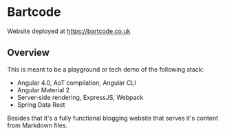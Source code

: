 Bartcode
========

Website deployed at https://bartcode.co.uk

Overview
--------

This is meant to be a playground or tech demo of the following stack:

- Angular 4.0, AoT compilation, Angular CLI
- Angular Material 2
- Server-side rendering, ExpressJS, Webpack
- Spring Data Rest

Besides that it's a fully functional blogging website that serves it's
content from Markdown files.